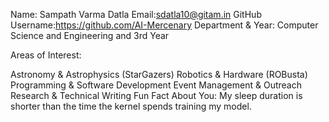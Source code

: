 Name: Sampath Varma Datla
Email:sdatla10@gitam.in
GitHub Username:https://github.com/AI-Mercenary
Department & Year: Computer Science and Engineering and 3rd Year

Areas of Interest: 

 Astronomy & Astrophysics (StarGazers)
 Robotics & Hardware (ROBusta)
 Programming & Software Development
 Event Management & Outreach
 Research & Technical Writing
Fun Fact About You:
My sleep duration is shorter than the time the kernel spends training my model.
